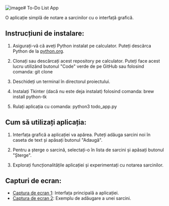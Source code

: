 ![image](https://github.com/tuguirazvan/todo_app/assets/8666554/cf1242b1-e77a-4821-93ed-684d22468cf0)# To-Do List App

O aplicație simplă de notare a sarcinilor cu o interfață grafică.

## Instrucțiuni de instalare:

1. Asigurați-vă că aveți Python instalat pe calculator. Puteți descărca Python de la [python.org](https://www.python.org/downloads/).

2. Clonați sau descărcați acest repository pe calculator. Puteți face acest lucru utilizând butonul "Code" verde de pe GitHub sau folosind comanda: git clone <URL-ul-repository-ului>
 
3. Deschideți un terminal în directorul proiectului.

4. Instalați Tkinter (dacă nu este deja instalat) folosind comanda: brew install python-tk

5. Rulați aplicația cu comanda: python3 todo_app.py



## Cum să utilizați aplicația:

1. Interfața grafică a aplicației va apărea. Puteți adăuga sarcini noi în caseta de text și apăsați butonul "Adaugă".

2. Pentru a șterge o sarcină, selectați-o în lista de sarcini și apăsați butonul "Șterge".

3. Explorați funcționalitățile aplicației și experimentați cu notarea sarcinilor.

## Capturi de ecran:

- [Captura de ecran 1](![image](https://github.com/tuguirazvan/todo_app/assets/8666554/5f405f68-7b16-4f28-aad7-c241f87eb64f)
): Interfața principală a aplicației.
- [Captura de ecran 2](![image](https://github.com/tuguirazvan/todo_app/assets/8666554/d8cf6023-4d1e-4a59-9fb6-f2c528743030)
): Exemplu de adăugare a unei sarcini.

